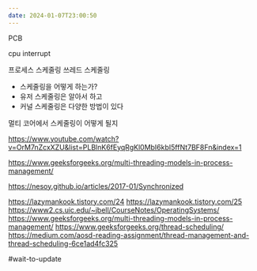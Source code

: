 ```yaml
---
date: 2024-01-07T23:00:50
---
```

PCB

cpu interrupt

프로세스 스케줄링
쓰레드 스케줄링
- 스케줄링을 어떻게 하는가?
- 유저 스케줄링은 알아서 하고
- 커널 스케줄링은 다양한 방법이 있다

멀티 코어에서 스케줄링이 어떻게 될지

https://www.youtube.com/watch?v=OrM7nZcxXZU&list=PLBlnK6fEyqRgKl0MbI6kbI5ffNt7BF8Fn&index=1

https://www.geeksforgeeks.org/multi-threading-models-in-process-management/

https://nesoy.github.io/articles/2017-01/Synchronized

https://lazymankook.tistory.com/24
https://lazymankook.tistory.com/25
https://www2.cs.uic.edu/~jbell/CourseNotes/OperatingSystems/
https://www.geeksforgeeks.org/multi-threading-models-in-process-management/
https://www.geeksforgeeks.org/thread-scheduling/
https://medium.com/aosd-reading-assignment/thread-management-and-thread-scheduling-6ce1ad4fc325

#wait-to-update 